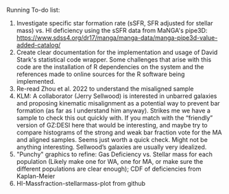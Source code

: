 Running To-do list:
1. Investigate specific star formation rate (sSFR, SFR adjusted for stellar mass) vs. HI deficiency using the
sSFR data from MaNGA's pipe3D: https://www.sdss4.org/dr17/manga/manga-data/manga-pipe3d-value-added-catalog/
2. Create clear documentation for the implementation and usage of David Stark's statistical code wrapper. Some challenges
that arise with this code are the installation of R dependencies on the system and the references made to online 
sources for the R software being implemented.
3. Re-read Zhou et al. 2022 to understand the misaligned sample
4. KLM: A collaborator (Jerry Sellwood) is interested in unbarred galaxies and proposing kinematic misalignment as a 
potential way to prevent bar formation (as far as I understand him anyway). Strikes me we have a sample to check this 
out quickly with. If you match with the “friendly” version of GZ:DESI here that would be interesting, and maybe try to
compare histograms of the strong and weak bar fraction vote for the MA and aligned samples. Seems just worth a quick
check. Might not be anything interesting. Sellwood’s galaxies are usually very idealized.
5. "Punchy" graphics to refine: Gas Deficiency vs. Stellar mass for each population (Likely make one for WA, one for MA,
or make sure the different populations are clear enough); CDF of deficiencies from Kaplan-Meier
6. HI-Massfraction-stellarmass-plot from github
